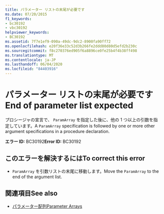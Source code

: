 ```yaml
---
title: パラメーター リストの末尾が必要です
ms.date: 07/20/2015
f1_keywords:
- bc30192
- vbc30192
helpviewer_keywords:
- BC30192
ms.assetid: 7f7e1ef9-090a-49dc-9dc2-8900fa90ff72
ms.openlocfilehash: e20f36e33c52d3b266fe2ddd80d80d5efd2b230c
ms.sourcegitcommit: f8c270376ed905f6a8896ce0fe25b4f4b38ff498
ms.translationtype: MT
ms.contentlocale: ja-JP
ms.lasthandoff: 06/04/2020
ms.locfileid: "84403916"
---
```

# <a name="end-of-parameter-list-expected"></a><span data-ttu-id="7f9da-102">パラメーター リストの末尾が必要です</span><span class="sxs-lookup"><span data-stu-id="7f9da-102">End of parameter list expected</span></span>
<span data-ttu-id="7f9da-103">プロシージャの宣言で、 `ParamArray` を指定した後に、他の 1 つ以上の引数を指定しています。</span><span class="sxs-lookup"><span data-stu-id="7f9da-103">A `ParamArray` specification is followed by one or more other argument specifications in a procedure declaration.</span></span>  
  
 <span data-ttu-id="7f9da-104">**エラー ID:** BC30192</span><span class="sxs-lookup"><span data-stu-id="7f9da-104">**Error ID:** BC30192</span></span>  
  
## <a name="to-correct-this-error"></a><span data-ttu-id="7f9da-105">このエラーを解決するには</span><span class="sxs-lookup"><span data-stu-id="7f9da-105">To correct this error</span></span>  
  
- <span data-ttu-id="7f9da-106">`ParamArray` を引数リストの末尾に移動します。</span><span class="sxs-lookup"><span data-stu-id="7f9da-106">Move the `ParamArray` to the end of the argument list.</span></span>  
  
## <a name="see-also"></a><span data-ttu-id="7f9da-107">関連項目</span><span class="sxs-lookup"><span data-stu-id="7f9da-107">See also</span></span>

- [<span data-ttu-id="7f9da-108">パラメーター配列</span><span class="sxs-lookup"><span data-stu-id="7f9da-108">Parameter Arrays</span></span>](../programming-guide/language-features/procedures/parameter-arrays.md)
